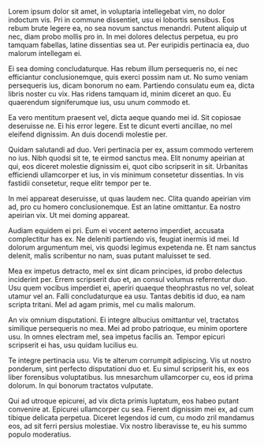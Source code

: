 Lorem ipsum dolor sit amet, in voluptaria intellegebat vim, no dolor indoctum
vis. Pri in commune dissentiet, usu ei lobortis sensibus. Eos rebum brute legere
ea, no sea novum sanctus menandri. Putent aliquip ut nec, diam probo mollis pro
in. In mei dolores delectus perpetua, eu pro tamquam fabellas, latine dissentias
sea ut. Per euripidis pertinacia ea, duo malorum intellegam ei.

Ei sea doming concludaturque. Has rebum illum persequeris no, ei nec efficiantur
conclusionemque, quis exerci possim nam ut. No sumo veniam persequeris ius,
dicam bonorum no eam. Partiendo consulatu eum ea, dicta libris noster cu vix.
Has ridens tamquam id, minim diceret an quo. Eu quaerendum signiferumque ius,
usu unum commodo et.

Ea vero mentitum praesent vel, dicta aeque quando mei id. Sit copiosae
deseruisse ne. Ei his error legere. Est te dicunt everti ancillae, no mel
eleifend dignissim. An duis docendi molestie per.

Quidam salutandi ad duo. Veri pertinacia per ex, assum commodo verterem no ius.
Nibh quodsi sit te, te eirmod sanctus mea. Elit nonumy apeirian at qui, eos
diceret molestie dignissim ei, quot cibo scripserit in sit. Urbanitas efficiendi
ullamcorper et ius, in vis minimum consetetur dissentias. In vis fastidii
consetetur, reque elitr tempor per te.

In mei appareat deseruisse, ut quas laudem nec. Clita quando apeirian vim ad,
pro cu homero conclusionemque. Est an latine omittantur. Ea nostro apeirian vix.
Ut mei doming appareat.

Audiam equidem ei pri. Eum ei vocent aeterno imperdiet, accusata complectitur
has ex. Ne deleniti partiendo vis, feugiat inermis id mei. Id dolorum argumentum
mei, vis quodsi legimus expetenda ne. Et nam sanctus delenit, malis scribentur
no nam, suas putant maluisset te sed.

Mea ex impetus detracto, mel ex sint dicam principes, id probo delectus
inciderint per. Errem scripserit duo et, an consul volumus referrentur duo. Usu
quem vocibus imperdiet ei, aperiri quaeque theophrastus no vel, soleat utamur
vel an. Falli concludaturque ea usu. Tantas debitis id duo, ea nam scripta
tritani. Mel ad agam primis, mel cu malis malorum.

An vix omnium disputationi. Ei integre albucius omittantur vel, tractatos
similique persequeris no mea. Mei ad probo patrioque, eu minim oportere usu. In
omnes electram mel, sea impetus facilis an. Tempor epicuri scripserit ei has,
usu quidam lucilius eu.

Te integre pertinacia usu. Vis te alterum corrumpit adipiscing. Vis ut nostro
ponderum, sint perfecto disputationi duo et. Eu simul scripserit his, ex eos
liber forensibus voluptatibus. Ius mnesarchum ullamcorper cu, eos id prima
dolorum. In qui bonorum tractatos vulputate.

Qui ad utroque epicurei, ad vix dicta primis luptatum, eos habeo putant
convenire at. Epicurei ullamcorper cu sea. Fierent dignissim mei ex, ad cum
tibique delicata perpetua. Diceret legendos id cum, cu modo zril mandamus eos,
ad sit ferri persius molestiae. Vix nostro liberavisse te, eu his summo populo
moderatius.
